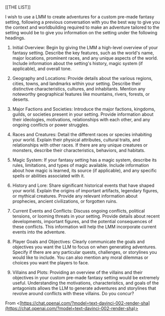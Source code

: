 [[THE LIST]]

I wish to use a LMM to create adventures for a custom pre-made fantasy setting, following a previous conversation with you the best way to give you the context and worldbuilding required to make an adventure tailored to the setting would be to give you information on the setting under the following headings.

1. Initial Overview: Begin by giving the LMM a high-level overview of your fantasy setting. Describe the key features, such as the world's name, major locations, prominent races, and any unique aspects of the world. Include information about the setting's history, magic system (if applicable), and overall tone.

2. Geography and Locations: Provide details about the various regions, cities, towns, and landmarks within your setting. Describe their distinctive characteristics, cultures, and inhabitants. Mention any noteworthy geographical features like mountains, rivers, forests, or deserts.

3. Major Factions and Societies: Introduce the major factions, kingdoms, guilds, or societies present in your setting. Provide information about their ideologies, motivations, relationships with each other, and any ongoing conflicts or power struggles.

4. Races and Creatures: Detail the different races or species inhabiting your world. Explain their physical attributes, cultural traits, and relationships with other races. If there are any unique creatures or monsters, describe their characteristics, behaviors, and habitats.

5. Magic System: If your fantasy setting has a magic system, describe its rules, limitations, and types of magic available. Include information about how magic is learned, its source (if applicable), and any specific spells or abilities associated with it.

6. History and Lore: Share significant historical events that have shaped your world. Explain the origins of important artifacts, legendary figures, or mythical creatures. Provide any relevant information about prophecies, ancient civilizations, or forgotten ruins.

7. Current Events and Conflicts: Discuss ongoing conflicts, political tensions, or looming threats in your setting. Provide details about recent developments, important figures, and the potential consequences of these conflicts. This information will help the LMM incorporate current events into the adventure.

8. Player Goals and Objectives: Clearly communicate the goals and objectives you want the LLM to focus on when generating adventures. Specify if there are any particular quests, challenges, or storylines you would like to include. You can also mention any moral dilemmas or choices you want the players to face.

9. Villains and Plots: Providing an overview of the villains and their objectives in your custom pre-made fantasy setting would be extremely useful. Understanding the motivations, characteristics, and goals of the antagonists allows the LLM to generate adventures and storylines that revolve around conflicts with these villains. Do you concur?

From <[https://chat.openai.com/?model=text-davinci-002-render-sha](https://chat.openai.com/?model=text-davinci-002-render-sha)>